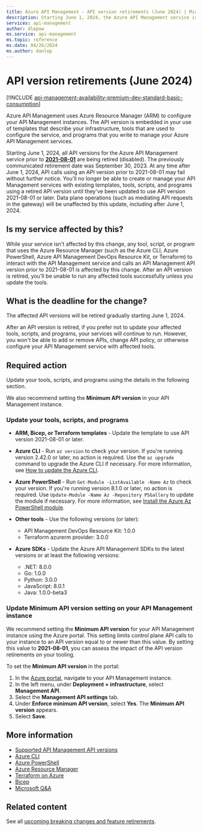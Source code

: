```yaml
---
title: Azure API Management - API version retirements (June 2024) | Microsoft Docs
description: Starting June 1, 2024, the Azure API Management service is retiring all API versions prior to 2021-08-01. If you use one of these API versions, you must update affected tools, scripts, or programs to use the latest versions.
services: api-management
author: dlepow
ms.service: api-management
ms.topic: reference
ms.date: 04/26/2024
ms.author: danlep
---
```


# API version retirements (June 2024)

[!INCLUDE [api-management-availability-premium-dev-standard-basic-consumption](../../../includes/api-management-availability-premium-dev-standard-basic-consumption.md)]

Azure API Management uses Azure Resource Manager (ARM) to configure your API Management instances. The API version is embedded in your use of templates that describe your infrastructure, tools that are used to configure the service, and programs that you write to manage your Azure API Management services. 

Starting June 1, 2024, all API versions for the Azure API Management service prior to [**2021-08-01**](/rest/api/apimanagement/operation-groups?view=rest-apimanagement-2021-08-01) are being retired (disabled). The previously communicated retirement date was September 30, 2023. At any time after June 1, 2024, API calls using an API version prior to 2021-08-01 may fail without further notice. You'll no longer be able to create or manage your API Management services with existing templates, tools, scripts, and programs using a retired API version until they've been updated to use API version 2021-08-01 or later. Data plane operations (such as mediating API requests in the gateway) will be unaffected by this update, including after June 1, 2024.

## Is my service affected by this?

While your service isn't affected by this change, any tool, script, or program that uses the Azure Resource Manager (such as the Azure CLI, Azure PowerShell, Azure API Management DevOps Resource Kit, or Terraform) to interact with the API Management service and calls an API Management API version prior to 2021-08-01 is affected by this change. After an API version is retired, you'll be unable to run any affected tools successfully unless you update the tools.

## What is the deadline for the change?

The affected API versions will be retired gradually starting June 1, 2024.

After an API version is retired, if you prefer not to update your affected tools, scripts, and programs, your services will continue to run. However, you won't be able to add or remove APIs, change API policy, or otherwise configure your API Management service with affected tools. 

## Required action

Update your tools, scripts, and programs using the details in the following section. 

We also recommend setting the **Minimum API version** in your API Management instance.

### Update your tools, scripts, and programs

* **ARM, Bicep, or Terraform templates** - Update the template to use API version 2021-08-01 or later. 

* **Azure CLI** - Run `az version` to check your version. If you're running version 2.42.0 or later, no action is required. Use the `az upgrade` command to upgrade the Azure CLI if necessary. For more information, see [How to update the Azure CLI](/cli/azure/update-azure-cli).

* **Azure PowerShell** - Run `Get-Module -ListAvailable -Name Az` to check your version. If you're running version 8.1.0 or later, no action is required. Use `Update-Module -Name Az -Repository PSGallery` to update the module if necessary. For more information, see [Install the Azure Az PowerShell module](/powershell/azure/install-azure-powershell).

* **Other tools** - Use the following versions (or later):

    * API Management DevOps Resource Kit: 1.0.0
    * Terraform azurerm provider: 3.0.0
    
* **Azure SDKs** - Update the Azure API Management SDKs to the latest versions or at least the following versions: 
    * .NET: 8.0.0 
    * Go: 1.0.0 
    * Python: 3.0.0 
   - JavaScript: 8.0.1 
   - Java: 1.0.0-beta3

### Update Minimum API version setting on your API Management instance

We recommend setting the **Minimum API version** for your API Management instance using the Azure portal. This setting limits control plane API calls to your instance to an API version equal to or newer than this value. By setting this value to **2021-08-01**, you can assess the impact of the API version retirements on your tooling.



To set the **Minimum API version** in the portal:

1. In the [Azure portal](https://portal.azure.com), navigate to your API Management instance.
1. In the left menu, under **Deployment + infrastructure**, select **Management API**.
1. Select the **Management API settings** tab.
1. Under **Enforce minimum API version**, select **Yes**. The **Minimum API version** appears.
1. Select **Save**.
   
## More information

* [Supported API Management API versions](/rest/api/apimanagement/operation-groups)
* [Azure CLI](/cli/azure/update-azure-cli)
* [Azure PowerShell](/powershell/azure/install-azure-powershell)
* [Azure Resource Manager](../../azure-resource-manager/management/overview.md)
* [Terraform on Azure](/azure/developer/terraform/)
* [Bicep](../../azure-resource-manager/bicep/overview.md)
* [Microsoft Q&A](/answers/topics/azure-api-management.html)

## Related content

See all [upcoming breaking changes and feature retirements](overview.md).